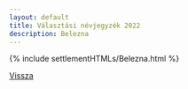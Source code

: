 ```yaml
---
layout: default
title: Választási névjegyzék 2022
description: Belezna
---
```


{% include settlementHTMLs/Belezna.html %}

[Vissza](./)